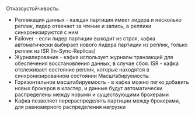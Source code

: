 Отказоустойчивость:
- Репликация данных - каждая партиция имеет лидера и несколько реплик, лидер отвечает за чтение и запись, а реплики синхронизируются с ним
- Failover - если лидер партиции выходит из строя, кафка автоматически выбирает нового лидера партиции из реплик, только реплик из ISR (In-Sync-Replicas)
- Журналирование - кафка использует журналы транзакций для обеспечения восстановления данных, в случае сбоя. ISR - кафка отслеживает состояние реплик, которые находятся в синхронизированном состоянии
Масштабируемость: 
- Горизонтальное масштабируемость - в кафка можно легко добавить новых брокеров в кластер, и данные будут автоматически распределены между новыми и существующими брокерами
- Кафка позволяет перераспределять партиции между брокерами, для равномерного распределения нагрузки